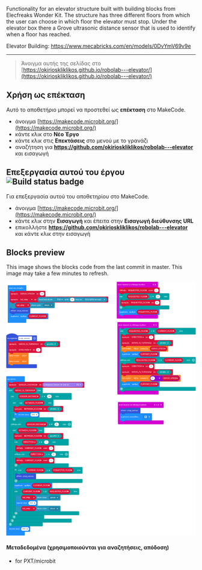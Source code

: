 Functionality for an elevator structure built with building blocks from Elecfreaks Wonder Kit. The structure has three different floors from which the user can choose in which floor the elevator must stop. Under the elevator box there a Grove ultrasonic distance sensor that is used to identify when a floor has reached.

Elevator Building: https://www.mecabricks.com/en/models/0DvYmV69v9e

---------------

> Άνοιγμα αυτής της σελίδας στο [https://okirioskliklikos.github.io/robolab---elevator/](https://okirioskliklikos.github.io/robolab---elevator/)

## Χρήση ως επέκταση

Αυτό το αποθετήριο μπορεί να προστεθεί ως **επέκταση** στο MakeCode.

* άνοιγμα [https://makecode.microbit.org/](https://makecode.microbit.org/)
* κάντε κλικ στο **Νέο Έργο**
* κάντε κλικ στις **Επεκτάσεις** στο μενού με το γρανάζι
* αναζήτηση για **https://github.com/okirioskliklikos/robolab---elevator** και εισαγωγή

## Επεξεργασία αυτού του έργου ![Build status badge](https://github.com/okirioskliklikos/robolab---elevator/workflows/MakeCode/badge.svg)

Για επεξεργασία αυτού του αποθετηρίου στο MakeCode.

* άνοιγμα [https://makecode.microbit.org/](https://makecode.microbit.org/)
* κάντε κλικ στην **Εισαγωγή** και έπειτα στην **Εισαγωγή διεύθυνσης URL**
* επικολλήστε **https://github.com/okirioskliklikos/robolab---elevator** και κάντε κλικ στην εισαγωγή

## Blocks preview

This image shows the blocks code from the last commit in master.
This image may take a few minutes to refresh.

![A rendered view of the blocks](https://github.com/okirioskliklikos/robolab---elevator/raw/master/.github/makecode/blocks.png)

#### Μεταδεδομένα (χρησιμοποιούνται για αναζητήσεις, απόδοση)

* for PXT/microbit
<script src="https://makecode.com/gh-pages-embed.js"></script><script>makeCodeRender("{{ site.makecode.home_url }}", "{{ site.github.owner_name }}/{{ site.github.repository_name }}");</script>
